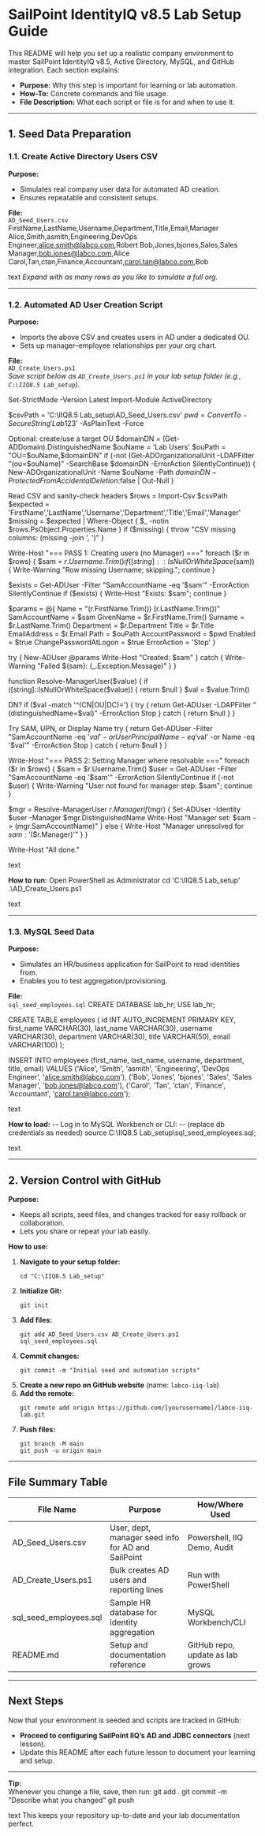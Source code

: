 # SailPoint IdentityIQ v8.5 Lab Setup Guide

This README will help you set up a realistic company environment to master SailPoint IdentityIQ v8.5, Active Directory, MySQL, and GitHub integration. Each section explains:
- **Purpose:** Why this step is important for learning or lab automation.
- **How-To:** Concrete commands and file usage.
- **File Description:** What each script or file is for and when to use it.

---

## **1. Seed Data Preparation**

### 1.1. Create Active Directory Users CSV

**Purpose:**  
- Simulates real company user data for automated AD creation.
- Ensures repeatable and consistent setups.

**File:**  
`AD_Seed_Users.csv`
FirstName,LastName,Username,Department,Title,Email,Manager
Alice,Smith,asmith,Engineering,DevOps Engineer,alice.smith@labco.com,Robert
Bob,Jones,bjones,Sales,Sales Manager,bob.jones@labco.com,Alice
Carol,Tan,ctan,Finance,Accountant,carol.tan@labco.com,Bob

text
*Expand with as many rows as you like to simulate a full org.*

---

### 1.2. Automated AD User Creation Script

**Purpose:**  
- Imports the above CSV and creates users in AD under a dedicated OU.
- Sets up manager–employee relationships per your org chart.

**File:**  
`AD_Create_Users.ps1`  
*Save script below as `AD_Create_Users.ps1` in your lab setup folder (e.g., `C:\IIQ8.5 Lab_setup`).*

Set-StrictMode -Version Latest
Import-Module ActiveDirectory

$csvPath = 'C:\IIQ8.5 Lab_setup\AD_Seed_Users.csv'
$pwd = ConvertTo-SecureString 'Lab123$' -AsPlainText -Force

Optional: create/use a target OU
$domainDN = (Get-ADDomain).DistinguishedName
$ouName = 'Lab Users'
$ouPath = "OU=$ouName,$domainDN"
if (-not (Get-ADOrganizationalUnit -LDAPFilter "(ou=$ouName)" -SearchBase $domainDN -ErrorAction SilentlyContinue)) {
New-ADOrganizationalUnit -Name $ouName -Path $domainDN -ProtectedFromAccidentalDeletion:$false | Out-Null
}

Read CSV and sanity-check headers
$rows = Import-Csv $csvPath
$expected = 'FirstName','LastName','Username','Department','Title','Email','Manager'
$missing = $expected | Where-Object { $_ -notin $rows.PsObject.Properties.Name }
if ($missing) { throw "CSV missing columns: $($missing -join ', ')" }

Write-Host "=== PASS 1: Creating users (no Manager) ==="
foreach ($r in $rows) {
$sam = $r.Username.Trim()
if ([string]::IsNullOrWhiteSpace($sam)) { Write-Warning "Row missing Username; skipping."; continue }

$exists = Get-ADUser -Filter "SamAccountName -eq '$sam'" -ErrorAction SilentlyContinue
if ($exists) { Write-Host "Exists: $sam"; continue }

$params = @{
Name = "$($r.FirstName.Trim()) $($r.LastName.Trim())"
SamAccountName = $sam
GivenName = $r.FirstName.Trim()
Surname = $r.LastName.Trim()
Department = $r.Department
Title = $r.Title
EmailAddress = $r.Email
Path = $ouPath
AccountPassword = $pwd
Enabled = $true
ChangePasswordAtLogon = $true
ErrorAction = 'Stop'
}

try {
New-ADUser @params
Write-Host "Created: $sam"
} catch {
Write-Warning "Failed ${sam}: $($_.Exception.Message)"
}
}

function Resolve-ManagerUser($value) {
if ([string]::IsNullOrWhiteSpace($value)) { return $null }
$val = $value.Trim()

DN?
if ($val -match '^(CN|OU|DC)=') {
try { return Get-ADUser -LDAPFilter "(distinguishedName=$val)" -ErrorAction Stop } catch { return $null }
}

Try SAM, UPN, or Display Name
try {
return Get-ADUser -Filter "SamAccountName -eq '$val' -or UserPrincipalName -eq '$val' -or Name -eq '$val'" -ErrorAction Stop
} catch { return $null }
}

Write-Host "=== PASS 2: Setting Manager where resolvable ==="
foreach ($r in $rows) {
$sam = $r.Username.Trim()
$user = Get-ADUser -Filter "SamAccountName -eq '$sam'" -ErrorAction SilentlyContinue
if (-not $user) { Write-Warning "User not found for manager step: $sam"; continue }

$mgr = Resolve-ManagerUser $r.Manager
if ($mgr) {
Set-ADUser -Identity $user -Manager $mgr.DistinguishedName
Write-Host "Manager set: $sam -> $($mgr.SamAccountName)"
} else {
Write-Host "Manager unresolved for ${sam}: '$($r.Manager)'"
}
}

Write-Host "All done."

text

**How to run:**
Open PowerShell as Administrator
cd 'C:\IIQ8.5 Lab_setup'
.\AD_Create_Users.ps1

text

---

### 1.3. MySQL Seed Data

**Purpose:**  
- Simulates an HR/business application for SailPoint to read identities from.
- Enables you to test aggregation/provisioning.

**File:**  
`sql_seed_employees.sql`
CREATE DATABASE lab_hr;
USE lab_hr;

CREATE TABLE employees (
id INT AUTO_INCREMENT PRIMARY KEY,
first_name VARCHAR(30),
last_name VARCHAR(30),
username VARCHAR(30),
department VARCHAR(30),
title VARCHAR(50),
email VARCHAR(100)
);

INSERT INTO employees (first_name, last_name, username, department, title, email)
VALUES ('Alice', 'Smith', 'asmith', 'Engineering', 'DevOps Engineer', 'alice.smith@labco.com'),
('Bob', 'Jones', 'bjones', 'Sales', 'Sales Manager', 'bob.jones@labco.com'),
('Carol', 'Tan', 'ctan', 'Finance', 'Accountant', 'carol.tan@labco.com');

text

**How to load:**
-- Log in to MySQL Workbench or CLI:
-- (replace db credentials as needed)
source C:\IIQ8.5 Lab_setup\sql_seed_employees.sql;

text

---

## **2. Version Control with GitHub**

**Purpose:**  
- Keeps all scripts, seed files, and changes tracked for easy rollback or collaboration.
- Lets you share or repeat your lab easily.

**How to use:**

1. **Navigate to your setup folder:**
    ```
    cd "C:\IIQ8.5 Lab_setup"
    ```
2. **Initialize Git:**
    ```
    git init
    ```
3. **Add files:**
    ```
    git add AD_Seed_Users.csv AD_Create_Users.ps1 sql_seed_employees.sql
    ```
4. **Commit changes:**
    ```
    git commit -m "Initial seed and automation scripts"
    ```
5. **Create a new repo on GitHub website** (name: `labco-iiq-lab`)
6. **Add the remote:**
    ```
    git remote add origin https://github.com/[yourusername]/labco-iiq-lab.git
    ```
7. **Push files:**
    ```
    git branch -M main
    git push -u origin main
    ```

---

## **File Summary Table**

| File Name                | Purpose                                                  | How/Where Used                          |
|--------------------------|----------------------------------------------------------|-----------------------------------------|
| AD_Seed_Users.csv        | User, dept, manager seed info for AD and SailPoint       | Powershell, IIQ Demo, Audit             |
| AD_Create_Users.ps1      | Bulk creates AD users and reporting lines                | Run with PowerShell                     |
| sql_seed_employees.sql   | Sample HR database for identity aggregation              | MySQL Workbench/CLI                     |
| README.md                | Setup and documentation reference                        | GitHub repo, update as lab grows        |

---

## **Next Steps**

Now that your environment is seeded and scripts are tracked in GitHub:
- **Proceed to configuring SailPoint IIQ’s AD and JDBC connectors** (next lesson).
- Update this README after each future lesson to document your learning and setup.

---

**Tip:**  
Whenever you change a file, save, then run:
git add .
git commit -m "Describe what you changed"
git push

text
This keeps your repository up-to-date and your lab documentation perfect.